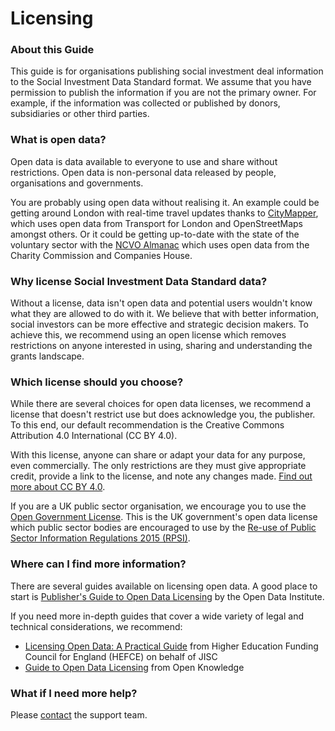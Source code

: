 # Licensing

### About this Guide

This guide is for organisations publishing social investment deal information to the Social Investment Data Standard format. We assume that you have permission to publish the information if you are not the primary owner. For example, if the information was collected or published by donors, subsidiaries or other third parties.

### What is open data?

Open data is data available to everyone to use and share without restrictions. Open data is non-personal data released by people, organisations and governments.

You are probably using open data without realising it. An example could be getting around London with real-time travel updates thanks to [CityMapper](https://citymapper.com "Citymapper - The Ultimate Transport App"), which uses open data from Transport for London and OpenStreetMaps amongst others. Or it could be getting up-to-date with the state of the voluntary sector with the [NCVO Almanac](https://data.ncvo.org.uk/ "NCVO UK Civil Society Almanac") which uses open data from the Charity Commission and Companies House.

### Why license Social Investment Data Standard data?

Without a license, data isn't open data and potential users wouldn't know what they are allowed to do with it. We believe that with better information, social investors can be more effective and strategic decision makers. To achieve this, we recommend using an open license which removes restrictions on anyone interested in using, sharing and understanding the grants landscape.

### Which license should you choose?

While there are several choices for open data licenses, we recommend a license that doesn't restrict use but does acknowledge you, the publisher. To this end, our default recommendation is the Creative Commons Attribution 4.0 International (CC BY 4.0).

With this license, anyone can share or adapt your data for any purpose, even commercially. The only restrictions are they must give appropriate credit, provide a link to the license, and note any changes made. [Find out more about CC BY 4.0](https://creativecommons.org/licenses/by/4.0/ "Creative Commons Attribution 4.0 International").

If you are a UK public sector organisation, we encourage you to use the [Open Government License](http://www.nationalarchives.gov.uk/doc/open-government-licence/version/3/ "Open Government License for public sector information"). This is the UK government's open data license which public sector bodies are encouraged to use by the [Re-use of Public Sector Information Regulations 2015 (RPSI)](https://ico.org.uk/for-organisations/guide-to-rpsi/ "Guide to RPSI").

<!-- ### Where to display the license?

As part of publishing to the Social Investment data standard, we encourage publishers to register with our helpdesk, produce, then upload files to their websites. To make the data easy to discover, you can add a page or section to your website that links to the files. This is the best place to display your chosen license. Don't forget to pop our helpdesk a note so we know your data is published and under what license. -->

<!-- ### Is there an example of a license statement?

Here's an example of a license statement based on our recommended CC BY 4.0 license. Simply replace the words in square brackets with information about your organisation and grants.

> [Organisation] is committed to transparency and we work with 360Giving to publish information about our grants.
>
> Using the Social Economy Data Lab Specification, our social investment deals since [Year] are available as [File Type] here.
>
> This work is licensed under the Creative Commons Attribution 4.0 International License. To view a copy of this license, visit http://creativecommons.org/licenses/by/4.0/. This means the data is freely accessible to anyone to be used and shared as they wish. The data must be attributed to [Organisation].
>
> We believe that with better information, social investors can be more effective and strategic decision makers. The Social Economy Data Lab Specification provides support for investors to publish their grants data openly, to understand their data, and to use the data to create online tools that make social investment more effective. For more information, visit http://www.threesixtygiving.org/ -->

### Where can I find more information?

There are several guides available on licensing open data. A good place to start is [Publisher's Guide to Open Data Licensing](https://theodi.org/guides/publishers-guide-open-data-licensing "Publisher's Guide to Open Data Licensing") by the Open Data Institute.

If you need more in-depth guides that cover a wide variety of legal and technical considerations, we recommend:
* [Licensing Open Data: A Practical Guide](http://discovery.ac.uk/files/pdf/Licensing_Open_Data_A_Practical_Guide.pdf "Licensing Open Data: A Practical Guide") from Higher Education Funding Council for England (HEFCE) on behalf of JISC
* [Guide to Open Data Licensing](http://opendefinition.org/guide/data/ "Guide to Open Data Licensing") from Open Knowledge

### What if I need more help?

Please [contact](../#support) the support team.
